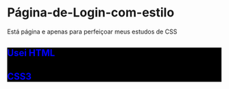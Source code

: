 # Página-de-Login-com-estilo
Está página e apenas para perfeiçoar meus estudos de CSS
  ##
<div style="display: block">
  <div style="background: black; width: 500px;">
    <h2 style="color: blue;">Usei HTML</h2>
    <h2 style="color: blue">CSS3</h2>
  </div>
</div
  ##
